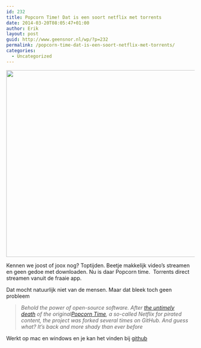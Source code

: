 ```yaml
---
id: 232
title: Popcorn Time! Dat is een soort netflix met torrents
date: 2014-03-20T08:05:47+01:00
author: Erik
layout: post
guid: http://www.geensnor.nl/wp/?p=232
permalink: /popcorn-time-dat-is-een-soort-netflix-met-torrents/
categories:
  - Uncategorized
---
```

<p style="text-align: center;">
  <img class="aligncenter" alt="" src="http://www.bloovi.be/frontend/files/userfiles/images/Schermafbeelding%202014-03-18%20om%2012_48_16(1).png" width="753" height="500" />
</p>

Kennen we joost of joox nog? Toptijden. Beetje makkelijk video&#8217;s streamen en geen gedoe met downloaden. Nu is daar Popcorn time.  Torrents direct streamen vanuit de fraaie app.

Dat mocht natuurlijk niet van de mensen. Maar dat bleek toch geen probleem

> _Behold the power of open-source software. After [the untimely death](http://techcrunch.com/2014/03/14/popcorn-time-is-dead/) of the original[Popcorn Time](http://techcrunch.com/tag/popcorn-time), a so-called Netflix for pirated content, the project was forked several times on GitHub. And guess what? It’s back and more shady than ever before_

Werkt op mac en windows en je kan het vinden bij [github](https://github.com/popcorn-team/popcorn-app/releases/tag/v0.2.7-beta)